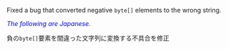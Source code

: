 Fixed a bug that converted negative `byte[]` elements to the wrong string.

<font color="blue">*The following are Japanese.*</font>

負の`byte[]`要素を間違った文字列に変換する不具合を修正
